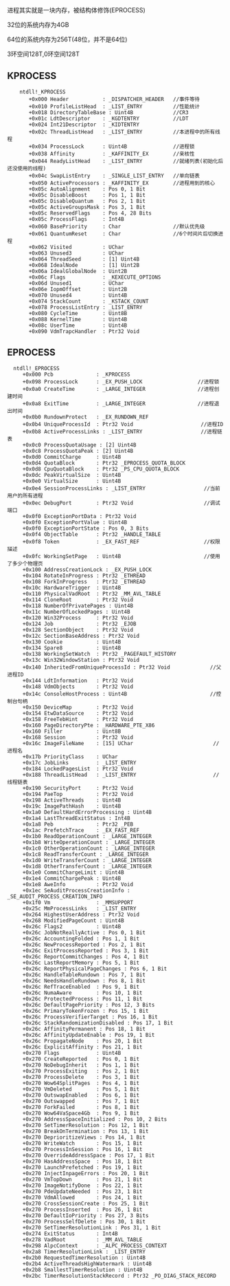 进程其实就是一块内存，被结构体修饰(EPROCESS)

32位的系统内存为4GB

64位的系统内存为256T(48位，并不是64位)
 
3环空间128T,0环空间128T

KPROCESS
----

        ntdll!_KPROCESS
           +0x000 Header           : _DISPATCHER_HEADER   //事件等待
           +0x010 ProfileListHead  : _LIST_ENTRY          //性能统计
           +0x018 DirectoryTableBase : Uint4B             //CR3
           +0x01c LdtDescriptor    : _KGDTENTRY           //LDT
           +0x024 Int21Descriptor  : _KIDTENTRY
           +0x02c ThreadListHead   : _LIST_ENTRY          //本进程中的所有线程
           +0x034 ProcessLock      : Uint4B               //进程锁
           +0x038 Affinity         : _KAFFINITY_EX        //亲核性
           +0x044 ReadyListHead    : _LIST_ENTRY          //就绪列表(初始化后还没使用的线程)
           +0x04c SwapListEntry    : _SINGLE_LIST_ENTRY   //单向链表
           +0x050 ActiveProcessors : _KAFFINITY_EX        //进程用到的核心
           +0x05c AutoAlignment    : Pos 0, 1 Bit         
           +0x05c DisableBoost     : Pos 1, 1 Bit
           +0x05c DisableQuantum   : Pos 2, 1 Bit
           +0x05c ActiveGroupsMask : Pos 3, 1 Bit
           +0x05c ReservedFlags    : Pos 4, 28 Bits
           +0x05c ProcessFlags     : Int4B
           +0x060 BasePriority     : Char                 //默认优先级
           +0x061 QuantumReset     : Char                 //6个时间片后切换进程
           +0x062 Visited          : UChar                      
           +0x063 Unused3          : UChar
           +0x064 ThreadSeed       : [1] Uint4B
           +0x068 IdealNode        : [1] Uint2B
           +0x06a IdealGlobalNode  : Uint2B
           +0x06c Flags            : _KEXECUTE_OPTIONS  
           +0x06d Unused1          : UChar
           +0x06e IopmOffset       : Uint2B
           +0x070 Unused4          : Uint4B
           +0x074 StackCount       : _KSTACK_COUNT
           +0x078 ProcessListEntry : _LIST_ENTRY          
           +0x080 CycleTime        : Uint8B
           +0x088 KernelTime       : Uint4B
           +0x08c UserTime         : Uint4B
           +0x090 VdmTrapcHandler  : Ptr32 Void

EPROCESS
---

      ntdll!_EPROCESS
         +0x000 Pcb              : _KPROCESS
         +0x098 ProcessLock      : _EX_PUSH_LOCK                  //进程锁
         +0x0a0 CreateTime       : _LARGE_INTEGER                 //进程创建时间
         +0x0a8 ExitTime         : _LARGE_INTEGER                 //进程退出时间
         +0x0b0 RundownProtect   : _EX_RUNDOWN_REF
         +0x0b4 UniqueProcessId  : Ptr32 Void                      //进程ID
         +0x0b8 ActiveProcessLinks : _LIST_ENTRY                   //进程链表
         +0x0c0 ProcessQuotaUsage : [2] Uint4B
         +0x0c8 ProcessQuotaPeak : [2] Uint4B
         +0x0d0 CommitCharge     : Uint4B
         +0x0d4 QuotaBlock       : Ptr32 _EPROCESS_QUOTA_BLOCK
         +0x0d8 CpuQuotaBlock    : Ptr32 _PS_CPU_QUOTA_BLOCK
         +0x0dc PeakVirtualSize  : Uint4B
         +0x0e0 VirtualSize      : Uint4B
         +0x0e4 SessionProcessLinks : _LIST_ENTRY                   //当前用户的所有进程
         +0x0ec DebugPort        : Ptr32 Void                       //调试端口
         +0x0f0 ExceptionPortData : Ptr32 Void 
         +0x0f0 ExceptionPortValue : Uint4B
         +0x0f0 ExceptionPortState : Pos 0, 3 Bits
         +0x0f4 ObjectTable      : Ptr32 _HANDLE_TABLE                                     
         +0x0f8 Token            : _EX_FAST_REF                     //权限描述  
         +0x0fc WorkingSetPage   : Uint4B                           //使用了多少个物理页
         +0x100 AddressCreationLock : _EX_PUSH_LOCK
         +0x104 RotateInProgress : Ptr32 _ETHREAD
         +0x108 ForkInProgress   : Ptr32 _ETHREAD
         +0x10c HardwareTrigger  : Uint4B
         +0x110 PhysicalVadRoot  : Ptr32 _MM_AVL_TABLE
         +0x114 CloneRoot        : Ptr32 Void
         +0x118 NumberOfPrivatePages : Uint4B
         +0x11c NumberOfLockedPages : Uint4B
         +0x120 Win32Process     : Ptr32 Void                       
         +0x124 Job              : Ptr32 _EJOB
         +0x128 SectionObject    : Ptr32 Void
         +0x12c SectionBaseAddress : Ptr32 Void
         +0x130 Cookie           : Uint4B                               
         +0x134 Spare8           : Uint4B                                                 
         +0x138 WorkingSetWatch  : Ptr32 _PAGEFAULT_HISTORY        
         +0x13c Win32WindowStation : Ptr32 Void
         +0x140 InheritedFromUniqueProcessId : Ptr32 Void             //父进程ID
         +0x144 LdtInformation   : Ptr32 Void
         +0x148 VdmObjects       : Ptr32 Void
         +0x14c ConsoleHostProcess : Uint4B                           //控制台句柄
         +0x150 DeviceMap        : Ptr32 Void
         +0x154 EtwDataSource    : Ptr32 Void
         +0x158 FreeTebHint      : Ptr32 Void
         +0x160 PageDirectoryPte : _HARDWARE_PTE_X86
         +0x160 Filler           : Uint8B
         +0x168 Session          : Ptr32 Void
         +0x16c ImageFileName    : [15] UChar                          //进程名
         +0x17b PriorityClass    : UChar
         +0x17c JobLinks         : _LIST_ENTRY
         +0x184 LockedPagesList  : Ptr32 Void
         +0x188 ThreadListHead   : _LIST_ENTRY                         //线程链表
         +0x190 SecurityPort     : Ptr32 Void
         +0x194 PaeTop           : Ptr32 Void
         +0x198 ActiveThreads    : Uint4B
         +0x19c ImagePathHash    : Uint4B
         +0x1a0 DefaultHardErrorProcessing : Uint4B
         +0x1a4 LastThreadExitStatus : Int4B
         +0x1a8 Peb              : Ptr32 _PEB
         +0x1ac PrefetchTrace    : _EX_FAST_REF
         +0x1b0 ReadOperationCount : _LARGE_INTEGER
         +0x1b8 WriteOperationCount : _LARGE_INTEGER
         +0x1c0 OtherOperationCount : _LARGE_INTEGER
         +0x1c8 ReadTransferCount : _LARGE_INTEGER
         +0x1d0 WriteTransferCount : _LARGE_INTEGER
         +0x1d8 OtherTransferCount : _LARGE_INTEGER
         +0x1e0 CommitChargeLimit : Uint4B
         +0x1e4 CommitChargePeak : Uint4B
         +0x1e8 AweInfo          : Ptr32 Void
         +0x1ec SeAuditProcessCreationInfo : _SE_AUDIT_PROCESS_CREATION_INFO
         +0x1f0 Vm               : _MMSUPPORT
         +0x25c MmProcessLinks   : _LIST_ENTRY
         +0x264 HighestUserAddress : Ptr32 Void
         +0x268 ModifiedPageCount : Uint4B
         +0x26c Flags2           : Uint4B
         +0x26c JobNotReallyActive : Pos 0, 1 Bit
         +0x26c AccountingFolded : Pos 1, 1 Bit
         +0x26c NewProcessReported : Pos 2, 1 Bit
         +0x26c ExitProcessReported : Pos 3, 1 Bit
         +0x26c ReportCommitChanges : Pos 4, 1 Bit
         +0x26c LastReportMemory : Pos 5, 1 Bit
         +0x26c ReportPhysicalPageChanges : Pos 6, 1 Bit
         +0x26c HandleTableRundown : Pos 7, 1 Bit
         +0x26c NeedsHandleRundown : Pos 8, 1 Bit
         +0x26c RefTraceEnabled  : Pos 9, 1 Bit
         +0x26c NumaAware        : Pos 10, 1 Bit
         +0x26c ProtectedProcess : Pos 11, 1 Bit
         +0x26c DefaultPagePriority : Pos 12, 3 Bits
         +0x26c PrimaryTokenFrozen : Pos 15, 1 Bit
         +0x26c ProcessVerifierTarget : Pos 16, 1 Bit
         +0x26c StackRandomizationDisabled : Pos 17, 1 Bit
         +0x26c AffinityPermanent : Pos 18, 1 Bit
         +0x26c AffinityUpdateEnable : Pos 19, 1 Bit
         +0x26c PropagateNode    : Pos 20, 1 Bit
         +0x26c ExplicitAffinity : Pos 21, 1 Bit
         +0x270 Flags            : Uint4B
         +0x270 CreateReported   : Pos 0, 1 Bit
         +0x270 NoDebugInherit   : Pos 1, 1 Bit
         +0x270 ProcessExiting   : Pos 2, 1 Bit
         +0x270 ProcessDelete    : Pos 3, 1 Bit
         +0x270 Wow64SplitPages  : Pos 4, 1 Bit
         +0x270 VmDeleted        : Pos 5, 1 Bit
         +0x270 OutswapEnabled   : Pos 6, 1 Bit
         +0x270 Outswapped       : Pos 7, 1 Bit
         +0x270 ForkFailed       : Pos 8, 1 Bit
         +0x270 Wow64VaSpace4Gb  : Pos 9, 1 Bit
         +0x270 AddressSpaceInitialized : Pos 10, 2 Bits
         +0x270 SetTimerResolution : Pos 12, 1 Bit
         +0x270 BreakOnTermination : Pos 13, 1 Bit
         +0x270 DeprioritizeViews : Pos 14, 1 Bit
         +0x270 WriteWatch       : Pos 15, 1 Bit
         +0x270 ProcessInSession : Pos 16, 1 Bit
         +0x270 OverrideAddressSpace : Pos 17, 1 Bit
         +0x270 HasAddressSpace  : Pos 18, 1 Bit
         +0x270 LaunchPrefetched : Pos 19, 1 Bit
         +0x270 InjectInpageErrors : Pos 20, 1 Bit
         +0x270 VmTopDown        : Pos 21, 1 Bit
         +0x270 ImageNotifyDone  : Pos 22, 1 Bit
         +0x270 PdeUpdateNeeded  : Pos 23, 1 Bit
         +0x270 VdmAllowed       : Pos 24, 1 Bit
         +0x270 CrossSessionCreate : Pos 25, 1 Bit
         +0x270 ProcessInserted  : Pos 26, 1 Bit
         +0x270 DefaultIoPriority : Pos 27, 3 Bits
         +0x270 ProcessSelfDelete : Pos 30, 1 Bit
         +0x270 SetTimerResolutionLink : Pos 31, 1 Bit
         +0x274 ExitStatus       : Int4B
         +0x278 VadRoot          : _MM_AVL_TABLE
         +0x298 AlpcContext      : _ALPC_PROCESS_CONTEXT
         +0x2a8 TimerResolutionLink : _LIST_ENTRY
         +0x2b0 RequestedTimerResolution : Uint4B
         +0x2b4 ActiveThreadsHighWatermark : Uint4B
         +0x2b8 SmallestTimerResolution : Uint4B
         +0x2bc TimerResolutionStackRecord : Ptr32 _PO_DIAG_STACK_RECORD
